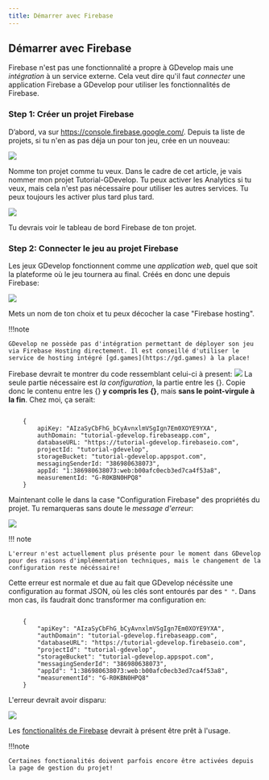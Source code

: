 ```yaml
---
title: Démarrer avec Firebase
---
```


##  Démarrer avec Firebase

Firebase n'est pas une fonctionnalité a propre à GDevelop mais une *intégration* à un service externe. Cela veut dire qu'il faut *connecter* une application Firebase a GDevelop pour utiliser les fonctionnalités de Firebase.

### Step 1: Créer un projet Firebase

D’abord, va sur <https://console.firebase.google.com/>. Depuis ta liste de projets, si tu n'en as pas déja un pour ton jeu, crée en un nouveau: 

![](/gdevelop5/all-features/firebase/quickstart1.png) 

Nomme ton projet comme tu veux. Dans le cadre de cet article, je vais nommer mon projet Tutorial-GDevelop. Tu peux activer les Analytics si tu veux, mais cela n'est pas nécessaire pour utiliser les autres services. Tu peux toujours les activer plus tard plus tard.

![](/gdevelop5/all-features/firebase/quickstart2.png)

Tu devrais voir le tableau de bord Firebase de ton projet.

### Step 2: Connecter le jeu au projet Firebase

Les jeux GDevelop fonctionnent comme une *application web*, quel que soit la plateforme où le jeu tournera au final. Créés en donc une depuis Firebase: 

![](/gdevelop5/all-features/firebase/quickstart3.png) 

Mets un nom de ton choix et tu peux décocher la case "Firebase hosting". 

!!!note
    
    GDevelop ne possède pas d'intégration permettant de déployer son jeu via Firebase Hosting directement. Il est conseillé d'utiliser le service de hosting intégré [gd.games](https://gd.games) à la place! 

Firebase devrait te montrer du code ressemblant celui-ci à present: ![](/gdevelop5/all-features/firebase/quickstart4.png) La seule partie nécessaire est *la configuration*, la partie entre les {}. Copie donc le contenu entre les {} **y compris les {}**, mais **sans le point-virgule à la fin**. Chez moi, ça serait: 

```

    {
        apiKey: "AIzaSyCbFhG_bCyAvnxlmVSgIgn7Em0XOYE9YXA",
        authDomain: "tutorial-gdevelop.firebaseapp.com",
        databaseURL: "https://tutorial-gdevelop.firebaseio.com",
        projectId: "tutorial-gdevelop",
        storageBucket: "tutorial-gdevelop.appspot.com",
        messagingSenderId: "386980638073",
        appId: "1:386980638073:web:b00afc0ecb3ed7ca4f53a8",
        measurementId: "G-R0KBN0HPQ8"
    }

```

Maintenant colle le dans la case "Configuration Firebase" des propriétés du projet. Tu remarqueras sans doute le *message d'erreur*: 

![](/gdevelop5/all-features/firebase/quickstart5.png) 

!!! note

    L'erreur n'est actuellement plus présente pour le moment dans GDevelop pour des raisons d'implémentation techniques, mais le changement de la configuration reste nécéssaire!

Cette erreur est normale et due au fait que GDevelop nécéssite une configuration au format JSON, où les clés sont entourés par des `" "`. Dans mon cas, ils faudrait donc transformer ma configuration en: 

```

    {
        "apiKey": "AIzaSyCbFhG_bCyAvnxlmVSgIgn7Em0XOYE9YXA",
        "authDomain": "tutorial-gdevelop.firebaseapp.com",
        "databaseURL": "https://tutorial-gdevelop.firebaseio.com",
        "projectId": "tutorial-gdevelop",
        "storageBucket": "tutorial-gdevelop.appspot.com",
        "messagingSenderId": "386980638073",
        "appId": "1:386980638073:web:b00afc0ecb3ed7ca4f53a8",
        "measurementId": "G-R0KBN0HPQ8"
    }

```
 
L'erreur devrait avoir disparu: 

![](/gdevelop5/all-features/firebase/quickstart6.png)

Les [fonctionalités de Firebase](/fr/gdevelop5/all-features/firebase) devrait à présent être prêt à l'usage. 

!!!note

    Certaines fonctionalités doivent parfois encore être activées depuis la page de gestion du projet!
